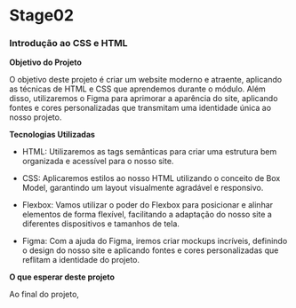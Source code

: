 # Stage02

### Introdução ao CSS e HTML

**Objetivo do Projeto**

O objetivo deste projeto é criar um website moderno e atraente, aplicando as técnicas de HTML e CSS que aprendemos durante o módulo. Além disso, utilizaremos o Figma para aprimorar a aparência do site, aplicando fontes e cores personalizadas que transmitam uma identidade única ao nosso projeto.

**Tecnologias Utilizadas**

- HTML: Utilizaremos as tags semânticas para criar uma estrutura bem organizada e acessível para o nosso site.

- CSS: Aplicaremos estilos ao nosso HTML utilizando o conceito de Box Model, garantindo um layout visualmente agradável e responsivo.

- Flexbox: Vamos utilizar o poder do Flexbox para posicionar e alinhar elementos de forma flexível, facilitando a adaptação do nosso site a diferentes dispositivos e tamanhos de tela.

- Figma: Com a ajuda do Figma, iremos criar mockups incríveis, definindo o design do nosso site e aplicando fontes e cores personalizadas que reflitam a identidade do projeto.

**O que esperar deste projeto**

Ao final do projeto,

